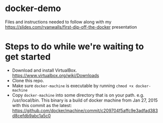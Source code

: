 # docker-demo
Files and instructions needed to follow along with my https://slides.com/ryanwalls/first-dip-off-the-docker presentation

# Steps to do while we're waiting to get started
*  Download and install VirtualBox.  https://www.virtualbox.org/wiki/Downloads
*  Clone this repo.  
*  Make sure `docker-machine` is executable by running  `chmod +x docker-machine`
*  Copy `docker-machine` into some directory that is on your path.  e.g.  /usr/local/bin. This binary is a build of docker machine from Jan 27, 2015 with this commit as the latest: https://github.com/docker/machine/commit/c209704f5affc9e3adfad383d8cefdb9abc1a5c0

